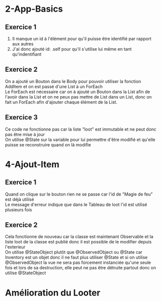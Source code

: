 # 2-App-Basics
## Exercice 1
1) Il manque un id à l'élément pour qu'il puisse être identifié par rapport aux autres
2) J'ai donc ajouté id: \.self pour qu'il s'utilise lui même en tant qu'indentifiant

## Exercice 2 
On a ajouté un Bouton dans le Body pour pouvoir utiliser la fonction AddItem et on est passé d'une List à un ForEach   
Le ForEach est nécessaire car on à ajouté un Bouton dans la List afin de l'avoir dans la List et on ne peux pas mettre de List dans un List, donc on fait un ForEach afin d'ajouter chaque élément de la List.

## Exercice 3 
Ce code ne fonctionne pas car la liste "loot" est immutable et ne peut donc pas être mise à jour   
On utilise @State sur la variable pour lui permettre d'être modifié et qu'elle puisse se reconstruire quand on là modifie

# 4-Ajout-Item
## Exercice 1 
Quand on clique sur le bouton rien ne se passe car l'id de "Magie de feu" est déjà utilisé   
Le message d'erreur indique que dans le Tableau de loot l'id est utilisé plusieurs fois

## Exercice 2 
Cela fonctionne de nouveau car la classe est maintenant Observable et la liste loot de la classe est publié donc il est possible de le modifier depuis l'exterieur   
On utilise @StateObject plutôt que @ObservedObject ou @State car Inventory est un objet donc il ne faut plus utiliser @State et si on utilise @ObservedObject la vue ne sera pas 
forcement instanciée qu'une seule fois et lors de sa destruction, elle peut ne pas être détruite partout donc on utilise @StateObject

# Amélioration du Looter